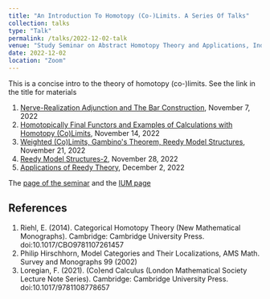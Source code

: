 ```yaml
---
title: "An Introduction To Homotopy (Co-)Limits. A Series Of Talks"
collection: talks
type: "Talk"
permalink: /talks/2022-12-02-talk
venue: "Study Seminar on Abstract Homotopy Theory and Applications, Independent University of Moscow"
date: 2022-12-02
location: "Zoom"
---
```


This is a concise intro to the theory of homotopy (co-)limits. See the link in the title for materials


1. [Nerve-Realization Adjunction and The Bar Construction](https://magisterlud.github.io/files/the_seminar/bar_construction.pdf), November 7, 2022  
2. [Homotopically Final Functors and Examples of Calculations with Homotopy (Co)Limits](https://magisterlud.github.io/files/the_seminar_/homotopy_final_functors.pdf), November 14, 2022  
3. [Weighted (Co)Limits, Gambino's Theorem, Reedy Model Structures](https://magisterlud.github.io/files/the_seminar_/weighted_colimits_Gambino.pdf), November 21, 2022  
4. [Reedy Model Structures-2](https://magisterlud.github.io/files/the_seminar/hirschhorn_lemma.pdf), November 28, 2022  
5. [Applications of Reedy Theory](https://magisterlud.github.io/files/the_seminar/reedy_cats.pdf), December 2, 2022  

The [page of the seminar](https://sites.google.com/view/homotopy-basics-seminar) and the [IUM page](https://ium.mccme.ru/f22/f22-kaledin.html)

## References 

1. Riehl, E. (2014). Categorical Homotopy Theory (New Mathematical Monographs). Cambridge: Cambridge University Press. doi:10.1017/CBO9781107261457  
2. Philip Hirschhorn, Model Categories and Their Localizations, AMS Math. Survey and Monographs 99 (2002) 
3. Loregian, F. (2021). (Co)end Calculus (London Mathematical Society Lecture Note Series). Cambridge: Cambridge University Press. doi:10.1017/9781108778657  
